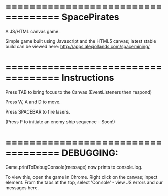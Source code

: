 ===================================
SpacePirates
===================================

A JS/HTML canvas game.


Simple game built using Javascript and the HTML5 canvas; latest stable build can be viewed here:
http://apps.alexjollands.com/spacemining/


===================================
Instructions
===================================

Press TAB to bring focus to the Canvas (EventListeners then respond)

Press W, A and D to move.

Press SPACEBAR to fire lasers.

(Press P to initiate an enemy ship sequence - Soon!)


===================================
DEBUGGING: 
===================================
Game.printToDebugConsole(message) now prints to console.log.

To view this, open the game in Chrome.
Right click on the canvas; inpect element.
From the tabs at the top, select 'Console' - view JS errors and our messages here.
